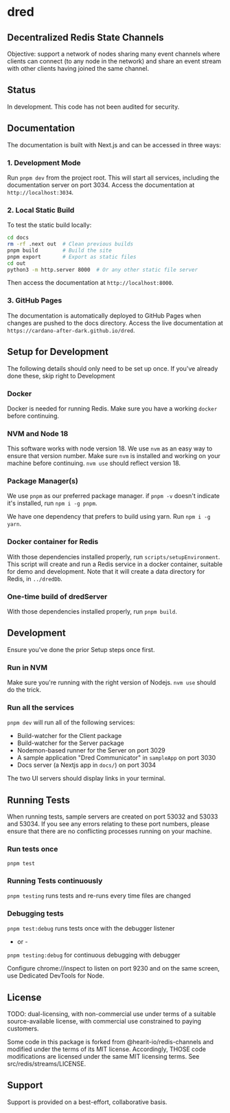 # dred
## Decentralized Redis State Channels

Objective: support a network of nodes sharing many event channels where clients can connect (to any node in the network) and share an event stream with other clients having joined the same channel.

## Status

In development.  This code has not been audited for security.

## Documentation

The documentation is built with Next.js and can be accessed in three ways:

### 1. Development Mode

Run `pnpm dev` from the project root. This will start all services, including the documentation server on port 3034.
Access the documentation at `http://localhost:3034`.

### 2. Local Static Build

To test the static build locally:
```bash
cd docs
rm -rf .next out  # Clean previous builds
pnpm build        # Build the site
pnpm export       # Export as static files
cd out
python3 -m http.server 8000  # Or any other static file server
```
Then access the documentation at `http://localhost:8000`.

### 3. GitHub Pages

The documentation is automatically deployed to GitHub Pages when changes are pushed to the docs directory.
Access the live documentation at `https://cardano-after-dark.github.io/dred`.

## Setup for Development

The following details should only need to be set up once.  If you've already done these, skip right to Development

### Docker

Docker is needed for running Redis.  Make sure you have a working `docker` before continuing.

### NVM and Node 18

This software works with node version 18.  We use `nvm` as an easy way to ensure that version number.  Make sure `nvm` is installed and working on your machine before continuing.  `nvm use` should reflect version 18.

### Package Manager(s)

We use `pnpm` as our preferred package manager.  if `pnpm -v` doesn't indicate it's installed, run `npm i -g pnpm`.

We have one dependency that prefers to build using yarn.  Run `npm i -g yarn`.  

### Docker container for Redis

With those dependencies installed properly, run `scripts/setupEnvironment`.  This script will create and run a Redis service in a docker container, suitable for demo and development.  Note that it will create a data directory for Redis, in `../dredDb`.

### One-time build of dredServer

With those dependencies installed properly, run `pnpm build`.

## Development

Ensure you've done the prior Setup steps once first.

### Run in NVM

Make sure you're running with the right version of Nodejs.  `nvm use` should do the trick.

### Run all the services

`pnpm dev` will run all of the following services:

  * Build-watcher for the Client package
  * Build-watcher for the Server package
  * Nodemon-based runner for the Server on port 3029
  * A sample application "Dred Communicator" in `sampleApp` on port 3030
  * Docs server (a Nextjs app in `docs/`) on port 3034

The two UI servers should display links in your terminal.

## Running Tests

When running tests, sample servers are created on port 53032 and 53033 and 53034.  If you see any errors relating to these port numbers, please ensure that there are no conflicting processes running on your machine.

### Run tests once

`pnpm test`

### Running Tests continuously

`pnpm testing` runs tests and re-runs every time files are changed

### Debugging tests

`pnpm test:debug` runs tests once with the debugger listener

- or -

`pnpm testing:debug` for continuous debugging with debugger

Configure chrome://inspect to listen on port 9230 and on the same screen, use Dedicated DevTools for Node.

## License

TODO: dual-licensing, with non-commercial use under terms of a suitable source-available license, with commercial use constrained to paying customers.  

Some code in this package is forked from @hearit-io/redis-channels and modified under the terms of its MIT license.  Accordingly, THOSE code modifications are licensed under the same MIT licensing terms.  See src/redis/streams/LICENSE.

## Support

Support is provided on a best-effort, collaborative basis.

